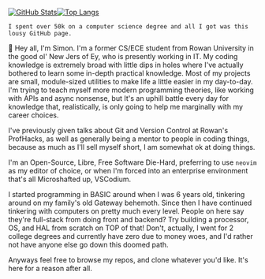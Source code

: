 [![GitHub Stats](https://github-readme-stats.vercel.app/api?username=sthurston99&bg_color=303446&text_color=c6d0f5&icon_color=ca9ee6&title_color=81c8be)](https://github.com/anuraghazra/github-readme-stats)[![Top Langs](https://github-readme-stats.vercel.app/api/top-langs/?username=sthurston99&layout=compact&bg_color=303446&text_color=c6d0f5&icon_color=ca9ee6&title_color=81c8be)](https://github.com/anuraghazra/github-readme-stats)

`I spent over 50k on a computer science degree and all I got was this lousy GitHub page.`

👋 Hey all, I'm Simon. I'm a former CS/ECE student from Rowan University in the good ol' New Jers of Ey, who is presently working in IT. My coding knowledge is extremely broad with little dips in holes where I've actually bothered to learn some in-depth practical knowledge. Most of my projects are small, module-sized utilities to make life a little easier in my day-to-day. I'm trying to teach myself more modern programming theories, like working with APIs and async nonsense, but It's an uphill battle every day for knowledge that, realistically, is only going to help me marginally with my career choices.

I've previously given talks about Git and Version Control at Rowan's ProfHacks, as well as generally being a mentor to people in coding things, because as much as I'll sell myself short, I am somewhat ok at doing things.

I'm an Open-Source, Libre, Free Software Die-Hard, preferring to use `neovim` as my editor of choice, or when I'm forced into an enterprise environment that's all Microshafted up, VSCodium.

I started programming in BASIC around when I was 6 years old, tinkering around on my family's old Gateway behemoth. Since then I have continued tinkering with computers on pretty much every level. People on here say they're full-stack from doing front and backend? Try building a processor, OS, and HAL from scratch on TOP of that! Don't, actually, I went for 2 college degrees and currently have zero due to money woes, and I'd rather not have anyone else go down this doomed path.

Anyways feel free to browse my repos, and clone whatever you'd like. It's here for a reason after all.